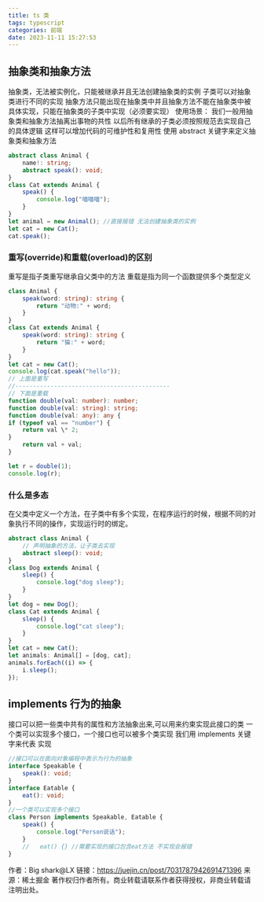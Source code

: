 ```yaml
---
title: ts 类
tags: typescript
categories: 前端
date: 2023-11-11 15:27:53
---
```

<meta name="referrer" content="no-referrer"/>

## 抽象类和抽象方法

抽象类，无法被实例化，只能被继承并且无法创建抽象类的实例
子类可以对抽象类进行不同的实现
抽象方法只能出现在抽象类中并且抽象方法不能在抽象类中被具体实现，只能在抽象类的子类中实现（必须要实现）
使用场景：
我们一般用抽象类和抽象方法抽离出事物的共性 以后所有继承的子类必须按照规范去实现自己的具体逻辑 这样可以增加代码的可维护性和复用性
使用 abstract 关键字来定义抽象类和抽象方法

```ts
abstract class Animal {
    name!: string;
    abstract speak(): void;
}
class Cat extends Animal {
    speak() {
        console.log("喵喵喵");
    }
}
let animal = new Animal(); //直接报错 无法创建抽象类的实例
let cat = new Cat();
cat.speak();
```

### 重写(override)和重载(overload)的区别

重写是指子类重写继承自父类中的方法
重载是指为同一个函数提供多个类型定义

```ts
class Animal {
    speak(word: string): string {
        return "动物:" + word;
    }
}
class Cat extends Animal {
    speak(word: string): string {
        return "猫:" + word;
    }
}
let cat = new Cat();
console.log(cat.speak("hello"));
// 上面是重写
//--------------------------------------------
// 下面是重载
function double(val: number): number;
function double(val: string): string;
function double(val: any): any {
if (typeof val == "number") {
    return val \* 2;
}
    return val + val;
}

let r = double(1);
console.log(r);

```

### 什么是多态

在父类中定义一个方法，在子类中有多个实现，在程序运行的时候，根据不同的对象执行不同的操作，实现运行时的绑定。

```ts
abstract class Animal {
    // 声明抽象的方法，让子类去实现
    abstract sleep(): void;
}
class Dog extends Animal {
    sleep() {
        console.log("dog sleep");
    }
}
let dog = new Dog();
class Cat extends Animal {
    sleep() {
        console.log("cat sleep");
    }
}
let cat = new Cat();
let animals: Animal[] = [dog, cat];
animals.forEach((i) => {
    i.sleep();
});
```

## implements 行为的抽象

接口可以把一些类中共有的属性和方法抽象出来,可以用来约束实现此接口的类
一个类可以实现多个接口，一个接口也可以被多个类实现
我们用 implements 关键字来代表 实现

```ts
//接口可以在面向对象编程中表示为行为的抽象
interface Speakable {
    speak(): void;
}
interface Eatable {
    eat(): void;
}
//一个类可以实现多个接口
class Person implements Speakable, Eatable {
    speak() {
        console.log("Person说话");
    }
    //   eat() {} //需要实现的接口包含eat方法 不实现会报错
}
```

作者：Big shark@LX
链接：https://juejin.cn/post/7031787942691471396
来源：稀土掘金
著作权归作者所有。商业转载请联系作者获得授权，非商业转载请注明出处。